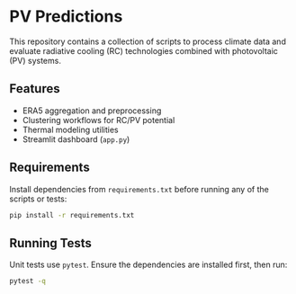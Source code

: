 # PV Predictions

This repository contains a collection of scripts to process climate data and evaluate radiative cooling (RC) technologies combined with photovoltaic (PV) systems.

## Features
- ERA5 aggregation and preprocessing
- Clustering workflows for RC/PV potential
- Thermal modeling utilities
- Streamlit dashboard (`app.py`)

## Requirements
Install dependencies from `requirements.txt` before running any of the scripts or tests:

```bash
pip install -r requirements.txt
```

## Running Tests
Unit tests use `pytest`. Ensure the dependencies are installed first, then run:

```bash
pytest -q
```

